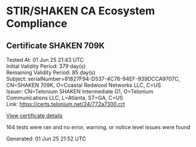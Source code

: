 # STIR/SHAKEN CA Ecosystem Compliance

## Certificate SHAKEN 709K

Tested At: 01 Jun 25 21:43 UTC\
Initial Validity Period: 379 day(s)\
Remaining Validity Period: 85 day(s)\
Subject: serialNumber=81827F94-D537-4C76-94EF-939DCCA9707C, CN=SHAKEN 709K, O=Coastal Redwood Networks LLC, C=US\
Issuer: CN=Telonium SHAKEN Intermediate G1, O=Telonium Communications LLC, L=Atlanta, ST=GA, C=US\
Link: https://certs.telonium.net/24/772a7300.crt

[View certificate details](https://x509.io/?cert=MIIDMjCCAtegAwIBAgIQfjxtDIVtAk00McSnPnXfpDAKBggqhkjOPQQDAjB8MQswCQYDVQQGEwJVUzELMAkGA1UECAwCR0ExEDAOBgNVBAcMB0F0bGFudGExJDAiBgNVBAoMG1RlbG9uaXVtIENvbW11bmljYXRpb25zIExMQzEoMCYGA1UEAwwfVGVsb25pdW0gU0hBS0VOIEludGVybWVkaWF0ZSBHMTAeFw0yNDA4MTIxNDQyMzdaFw0yNTA4MjUyMDU5NTVaMHkxCzAJBgNVBAYTAlVTMSUwIwYDVQQKExxDb2FzdGFsIFJlZHdvb2QgTmV0d29ya3MgTExDMRQwEgYDVQQDEwtTSEFLRU4gNzA5SzEtMCsGA1UEBRMkODE4MjdGOTQtRDUzNy00Qzc2LTk0RUYtOTM5RENDQTk3MDdDMFkwEwYHKoZIzj0CAQYIKoZIzj0DAQcDQgAEH%2B9yMz0Bc5MkQS9EWoRTaReUrS37l8VO%2Ffpk8ScMqjiJnsq0cj0jMnMc0wQGIe8UtlQfbHuqryC1L2dIGOd0gKOCATwwggE4MA4GA1UdDwEB%2FwQEAwIHgDAMBgNVHRMBAf8EAjAAMB0GA1UdDgQWBBQwMPBw7JICzx%2Fr7km6T%2FtVkMu5cjAfBgNVHSMEGDAWgBSqJLv%2FFHVAeS2Hb%2BgNQXfKu82IsDAXBgNVHSAEEDAOMAwGCmCGSAGG%2FwkBAQQwgaYGA1UdHwSBnjCBmzCBmKA6oDiGNmh0dHBzOi8vYXV0aGVudGljYXRlLWFwaS5pY29uZWN0aXYuY29tL2Rvd25sb2FkL3YxL2NybKJapFgwVjEUMBIGA1UEBxMLQnJpZGdld2F0ZXIxCzAJBgNVBAgTAk5KMRMwEQYDVQQDEwpTVEktUEEgQ1JMMQswCQYDVQQGEwJVUzEPMA0GA1UEChMGU1RJLVBBMBYGCCsGAQUFBwEaBAowCKAGFgQ3MDlLMAoGCCqGSM49BAMCA0kAMEYCIQDK6Gg39mW3vv0BWQbsCeZhNR52NNUekLntOF600bofPgIhAIIyU7uEkgBrK21WOqO70DDZZfiuJRSGkr49dB0rjgLl)

164 tests were ran and no error, warning, or notice level issues were found


Generated: 01 Jun 25 21:52 UTC
